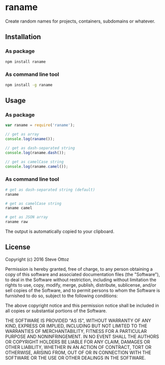 # raname

Create random names for projects, containers, subdomains or whatever.


## Installation

### As package
```bash
npm install raname
```

### As command line tool
```bash
npm install -g raname
```

## Usage

### As package
```javascript
var raname = require('raname');

// get as array
console.log(raname());

// get as dash-separated string
console.log(raname.dash());

// get as camelCase string
console.log(raname.camel());
```

### As command line tool
```bash
# get as dash-separated string (default)
raname

# get as camelCase string
raname camel

# get as JSON array
raname raw
```
The output is automatically copied to your clipboard.

## License
Copyright (c) 2016 Steve Ottoz

Permission is hereby granted, free of charge, to any person obtaining a copy
of this software and associated documentation files (the "Software"), to deal
in the Software without restriction, including without limitation the rights
to use, copy, modify, merge, publish, distribute, sublicense, and/or sell
copies of the Software, and to permit persons to whom the Software is
furnished to do so, subject to the following conditions:

The above copyright notice and this permission notice shall be included in
all copies or substantial portions of the Software.

THE SOFTWARE IS PROVIDED "AS IS", WITHOUT WARRANTY OF ANY KIND, EXPRESS OR
IMPLIED, INCLUDING BUT NOT LIMITED TO THE WARRANTIES OF MERCHANTABILITY,
FITNESS FOR A PARTICULAR PURPOSE AND NONINFRINGEMENT. IN NO EVENT SHALL THE
AUTHORS OR COPYRIGHT HOLDERS BE LIABLE FOR ANY CLAIM, DAMAGES OR OTHER
LIABILITY, WHETHER IN AN ACTION OF CONTRACT, TORT OR OTHERWISE, ARISING FROM,
OUT OF OR IN CONNECTION WITH THE SOFTWARE OR THE USE OR OTHER DEALINGS IN
THE SOFTWARE.
